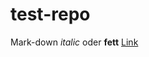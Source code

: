 # test-repo
Mark-down *italic* oder **fett**
[Link](https://docs.google.com/spreadsheets/d/17o0KhfWRK0o6Tw5Mf2S8zLwXvJNhTtJXoLsshV-wKQg/edit#gid=0)
